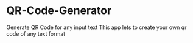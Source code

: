 # QR-Code-Generator
Generate QR Code for any input text
This app lets to create your own qr code of any text format
